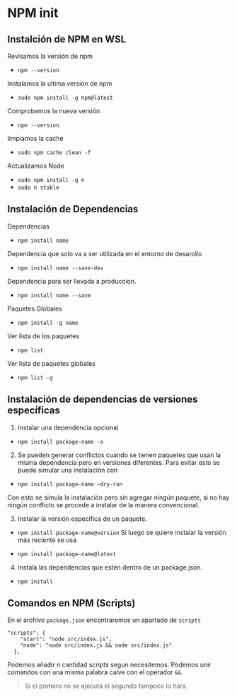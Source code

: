 # NPM init

## Instalción de NPM en WSL

Revisamos la versión de npm

- `npm --version`

Instalamos la ultima versión de npm

- `sudo npm install -g npm@latest`

Comprobamos la nueva versión

- `npm --version`

limpiamos la caché

- `sudo npm cache clean -f`

Actualizamos Node

- `sudo npm install -g n`
- `sudo n stable`

## Instalación de Dependencias

Dependencias

- `npm install name`

Dependencia que solo va a ser utilizada en el entorno de desarollo

- `npm install name --save-dev`

Dependencia para ser llevada a produccion.

- `npm install name --save`

Paquetes Globales

- `npm install -g name`

Ver lista de los paquetes

- `npm list`

Ver lista de paquetes globales

- `npm list -g`

## Instalación de dependencias de versiones específicas

1. Instalar una dependencia opcional

- `npm install package-name -o`

2. Se pueden generar conflictos cuando se tienen paquetes que usan la misma dependencia pero en versiones diferentes. Para evitar esto se puede simular una instalación con

- `npm install package-name —dry-run`

 Con esto se simula la instalación pero sin agregar ningún paquete, si no hay ningún conflicto se procede a instalar de la manera convencional.

3. Instalar la versión especifica de un paquete.

- `npm install package-name@version`
Si luego se quiere instalar la versión más reciente se usa

- `npm install package-name@latest`

4. Instala las dependencias que estén dentro de un package.json.

- `npm install`

## Comandos en NPM (Scripts)

En el archivo `package.json` encontraremos un apartado de `scripts`

    "scripts": {
        "start": "node src/index.js",
        "node": "node src/index.js && node src/index.js"
      },

Podemos añadir n cantidad scripts segun necesitemos. Podemos unir
comandos con una misma palabra calve con el operador `&&`.

> Si el primero no se ejecuta el segundo tampoco lo hara.

